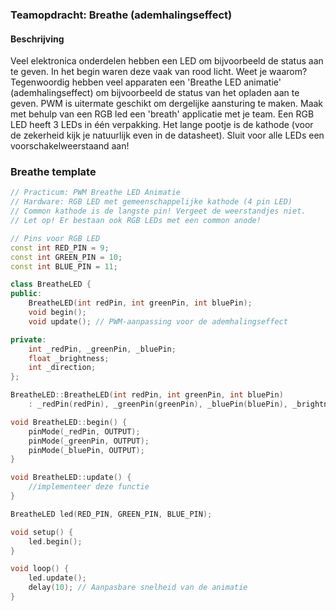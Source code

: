 ### Teamopdracht: Breathe (ademhalingseffect)

#### Beschrijving
Veel elektronica onderdelen hebben een LED om bijvoorbeeld de status aan te geven. In het begin waren deze vaak van rood licht. Weet je waarom?
Tegenwoordig hebben veel apparaten een 'Breathe LED animatie' (ademhalingseffect) om bijvoorbeeld de status van het opladen aan te geven. PWM is uitermate geschikt om dergelijke aansturing te maken. Maak met behulp van een RGB led een 'breath' applicatie met je team. Een RGB LED heeft 3 LEDs in één verpakking. Het lange pootje is de kathode (voor de zekerheid kijk je natuurlijk even in de datasheet). Sluit voor alle LEDs een voorschakelweerstaand aan!

### Breathe template

```cpp
// Practicum: PWM Breathe LED Animatie
// Hardware: RGB LED met gemeenschappelijke kathode (4 pin LED)
// Common kathode is de langste pin! Vergeet de weerstandjes niet.
// Let op! Er bestaan ook RGB LEDs met een common anode!

// Pins voor RGB LED
const int RED_PIN = 9;
const int GREEN_PIN = 10;
const int BLUE_PIN = 11;

class BreatheLED {
public:
    BreatheLED(int redPin, int greenPin, int bluePin);
    void begin();
    void update(); // PWM-aanpassing voor de ademhalingseffect

private:
    int _redPin, _greenPin, _bluePin;
    float _brightness;
    int _direction;
};

BreatheLED::BreatheLED(int redPin, int greenPin, int bluePin)
    : _redPin(redPin), _greenPin(greenPin), _bluePin(bluePin), _brightness(0), _direction(1) {}

void BreatheLED::begin() {
    pinMode(_redPin, OUTPUT);
    pinMode(_greenPin, OUTPUT);
    pinMode(_bluePin, OUTPUT);
}

void BreatheLED::update() {
    //implementeer deze functie
}

BreatheLED led(RED_PIN, GREEN_PIN, BLUE_PIN);

void setup() {
    led.begin();
}

void loop() {
    led.update();
    delay(10); // Aanpasbare snelheid van de animatie
}

```